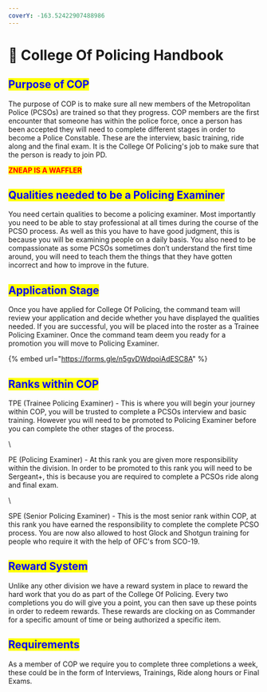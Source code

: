 ```yaml
---
coverY: -163.52422907488986
---
```


# 📖 College Of Policing Handbook

## <mark style="color:blue;">Purpose of COP</mark> <a href="#docs-internal-guid-33c5276e-7fff-4ed1-1f3d-b52d1f30615b" id="docs-internal-guid-33c5276e-7fff-4ed1-1f3d-b52d1f30615b"></a>

The purpose of COP is to make sure all new members of the Metropolitan Police (PCSOs) are trained so that they progress. COP members are the first encounter that someone has within the police force, once a person has been accepted they will need to complete different stages in order to become a Police Constable. These are the interview, basic training, ride along and the final exam. It is the College Of Policing's job to make sure that the person is ready to join PD.



<mark style="color:red;">**ZNEAP IS A WAFFLER**</mark>

## <mark style="color:blue;">Qualities needed to be a Policing Examiner</mark>

You need certain qualities to become a policing examiner. Most importantly you need to be able to stay professional at all times during the course of the PCSO process. As well as this you have to have good judgment, this is because you will be examining people on a daily basis. You also need to be compassionate as some PCSOs sometimes don’t understand the first time around, you will need to teach them the things that they have gotten incorrect and how to improve in the future.

## <mark style="color:blue;">Application Stage</mark>

Once you have applied for College Of Policing, the command team will review your application and decide whether you have displayed the qualities needed. If you are successful, you will be placed into the roster as a Trainee Policing Examiner. Once the command team deem you ready for a promotion you will move to Policing Examiner.

{% embed url="https://forms.gle/n5gvDWdpoiAdESC8A" %}

## <mark style="color:blue;">Ranks within COP</mark> <a href="#docs-internal-guid-ebc56d6f-7fff-ca26-a922-f4101c760f3e" id="docs-internal-guid-ebc56d6f-7fff-ca26-a922-f4101c760f3e"></a>

TPE (Trainee Policing Examiner) - This is where you will begin your journey within COP, you will be trusted to complete a PCSOs interview and basic training. However you will need to be promoted to Policing Examiner before you can complete the other stages of the process.&#x20;

\


PE (Policing Examiner) - At this rank you are given more responsibility within the division. In order to be promoted to this rank you will need to be Sergeant+, this is because you are required to complete a PCSOs ride along and final exam.

\


SPE (Senior Policing Examiner) - This is the most senior rank within COP, at this rank you have earned the responsibility to complete the complete PCSO process. You are now also allowed to host Glock and Shotgun training for people who require it with the help of OFC's from SCO-19.

## <mark style="color:blue;">Reward System</mark>

Unlike any other division we have a reward system in place to reward the hard work that you do as part of the College Of Policing. Every two completions you do will give you a point, you can then save up these points in order to redeem rewards. These rewards are clocking on as Commander for a specific amount of time or being authorized a specific item.

## <mark style="color:blue;">Requirements</mark> <a href="#docs-internal-guid-c1ca2b84-7fff-4978-9f83-99d6b93a401c" id="docs-internal-guid-c1ca2b84-7fff-4978-9f83-99d6b93a401c"></a>

As a member of COP we require you to complete three completions a week, these could be in the form of Interviews, Trainings, Ride along hours or Final Exams.
